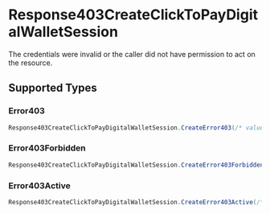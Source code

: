 # Response403CreateClickToPayDigitalWalletSession

The credentials were invalid or the caller did not have permission to act on the resource.


## Supported Types

### Error403

```csharp
Response403CreateClickToPayDigitalWalletSession.CreateError403(/* values here */);
```

### Error403Forbidden

```csharp
Response403CreateClickToPayDigitalWalletSession.CreateError403Forbidden(/* values here */);
```

### Error403Active

```csharp
Response403CreateClickToPayDigitalWalletSession.CreateError403Active(/* values here */);
```
